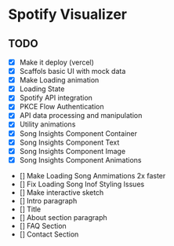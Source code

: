 # Spotify Visualizer

## TODO

- [x] Make it deploy (vercel)
- [x] Scaffols basic UI with mock data
- [x] Make Loading animation
- [x] Loading State
- [x] Spotify API integration
- [x] PKCE Flow Authentication
- [x] API data processing and manipulation
- [x] Utility animations
- [x] Song Insights Component Container
- [x] Song Insights Component Text
- [x] Song Insights Component Image
- [x] Song Insights Component Animations
- [] Make Loading Song Anmimations 2x faster
- [] Fix Loading Song Inof Styling Issues
- [] Make interactive sketch
- [] Intro paragraph
- [] Title
- [] About section paragraph
- [] FAQ Section
- [] Contact Section
